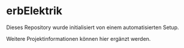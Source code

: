 # erbElektrik

Dieses Repository wurde initialisiert von einem automatisierten Setup.

Weitere Projektinformationen können hier ergänzt werden.

